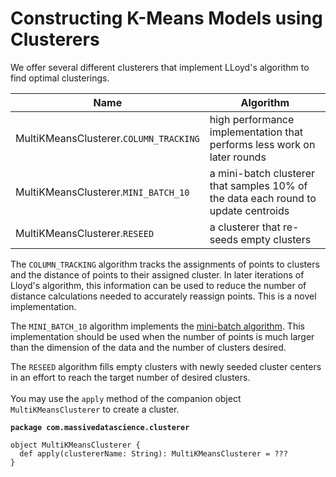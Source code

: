 # Constructing K-Means Models using Clusterers

We offer several different clusterers that implement LLoyd's algorithm to find optimal clusterings.

| Name                                   | Algorithm                                                                          |
| -------------------------------------- | ---------------------------------------------------------------------------------- |
| MultiKMeansClusterer.`COLUMN_TRACKING` | high performance implementation that performs less work on later rounds            |
| MultiKMeansClusterer.`MINI_BATCH_10`   | a mini-batch clusterer that samples 10% of the data each round to update centroids |
| MultiKMeansClusterer.`RESEED`          | a clusterer that re-seeds empty clusters                                           |

The `COLUMN_TRACKING` algorithm tracks the assignments of points to clusters and the distance of points to their assigned cluster. In later iterations of Lloyd's algorithm, this information can be used to reduce the number of distance calculations needed to accurately reassign points. This is a novel implementation.

The `MINI_BATCH_10` algorithm implements the [mini-batch algorithm](http://www.eecs.tufts.edu/\~dsculley/papers/fastkmeans.pdf). This implementation should be used when the number of points is much larger than the dimension of the data and the number of clusters desired.

The `RESEED` algorithm fills empty clusters with newly seeded cluster centers in an effort to reach the target number of desired clusters.\
\
You may use the `apply` method of the companion object `MultiKMeansClusterer` to create a cluster.

<pre class="language-scala"><code class="lang-scala"><strong>package com.massivedatascience.clusterer
</strong>
object MultiKMeansClusterer {
  def apply(clustererName: String): MultiKMeansClusterer = ???
}
</code></pre>

